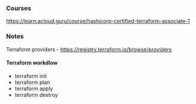 ### Courses
https://learn.acloud.guru/course/hashicorp-certified-terraform-associate-1

### Notes
Terraform providers - https://registry.terraform.io/browse/providers

#### Terraform workdlow
- terraform init
- terraform plan
- terraform apply
- terraform destroy


